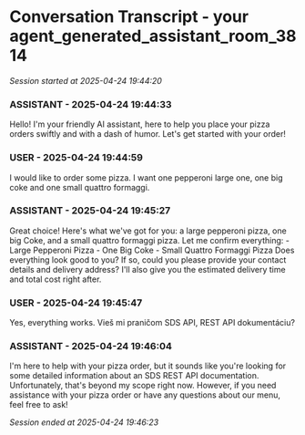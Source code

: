 # Conversation Transcript - your agent_generated_assistant_room_3814

*Session started at 2025-04-24 19:44:20*

### ASSISTANT - 2025-04-24 19:44:33

Hello! I'm your friendly AI assistant, here to help you place your pizza orders swiftly and with a dash of humor. Let's get started with your order!

### USER - 2025-04-24 19:44:59

I would like to order some pizza. I want one pepperoni large one, one big coke and one small quattro formaggi.

### ASSISTANT - 2025-04-24 19:45:27

Great choice! Here's what we've got for you: a large pepperoni pizza, one big Coke, and a small quattro formaggi pizza. Let me confirm everything:   - Large Pepperoni Pizza - One Big Coke - Small Quattro Formaggi Pizza  Does everything look good to you? If so, could you please provide your contact details and delivery address? I'll also give you the estimated delivery time and total cost right after.

### USER - 2025-04-24 19:45:47

Yes, everything works. Vieš mi praničom SDS API, REST API dokumentáciu?

### ASSISTANT - 2025-04-24 19:46:04

I'm here to help with your pizza order, but it sounds like you're looking for some detailed information about an SDS REST API documentation. Unfortunately, that's beyond my scope right now. However, if you need assistance with your pizza order or have any questions about our menu, feel free to ask!

*Session ended at 2025-04-24 19:46:23*
